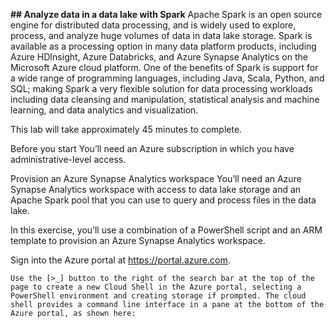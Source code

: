 **## Analyze data in a data lake with Spark**
Apache Spark is an open source engine for distributed data processing, and is widely used to explore, process, and analyze huge volumes of data in data lake storage. Spark is available as a processing option in many data platform products, including Azure HDInsight, Azure Databricks, and Azure Synapse Analytics on the Microsoft Azure cloud platform. One of the benefits of Spark is support for a wide range of programming languages, including Java, Scala, Python, and SQL; making Spark a very flexible solution for data processing workloads including data cleansing and manipulation, statistical analysis and machine learning, and data analytics and visualization.

This lab will take approximately 45 minutes to complete.

Before you start
You’ll need an Azure subscription in which you have administrative-level access.

Provision an Azure Synapse Analytics workspace
You’ll need an Azure Synapse Analytics workspace with access to data lake storage and an Apache Spark pool that you can use to query and process files in the data lake.

In this exercise, you’ll use a combination of a PowerShell script and an ARM template to provision an Azure Synapse Analytics workspace.

Sign into the Azure portal at
https://portal.azure.com.
```
Use the [>_] button to the right of the search bar at the top of the page to create a new Cloud Shell in the Azure portal, selecting a PowerShell environment and creating storage if prompted. The cloud shell provides a command line interface in a pane at the bottom of the Azure portal, as shown here:
